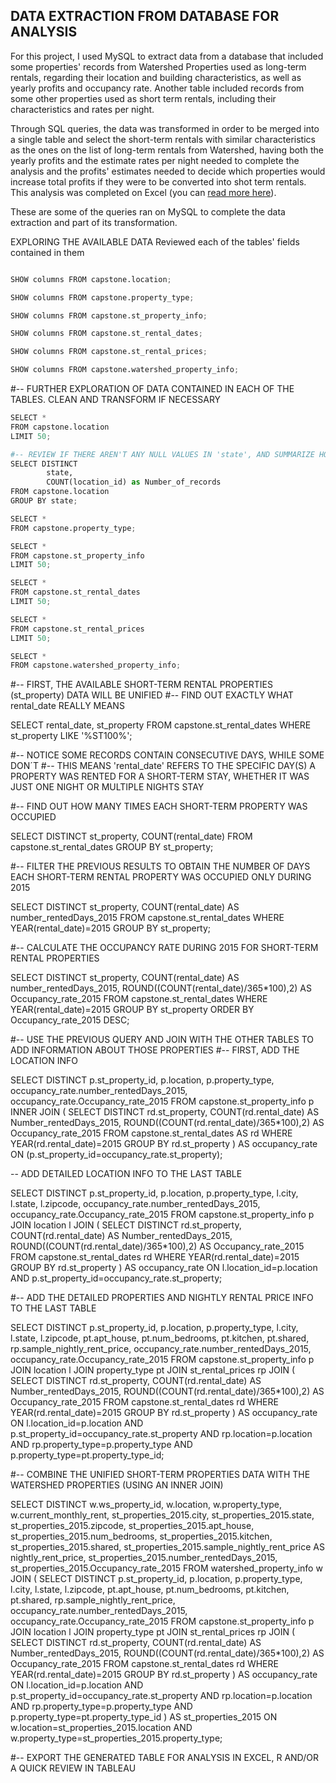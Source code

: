 ## DATA EXTRACTION FROM DATABASE FOR ANALYSIS 

For this project, I used MySQL to extract data from a database that included some properties' records from Watershed Properties used as long\-term rentals, regarding their location and building characteristics, as well as yearly profits and occupancy rate. Another table included records from some other properties used as short term rentals, including their characteristics and rates per night.

Through SQL queries, the data was transformed in order to be merged into a single table and select the short\-term rentals with similar characteristics as the ones on the list of long\-term rentals from Watershed, having both the yearly profits and the estimate rates per night needed to complete the analysis and the profits' estimates needed to decide which properties would increase total profits if they were to be converted into shot term rentals. This analysis was completed on Excel \(you can [read more here](https://www.datascienceportfol.io/lugmenn/projects/0)\).

These are some of the queries ran on MySQL to complete the data extraction and part of its transformation.

EXPLORING THE AVAILABLE DATA
Reviewed each of the tables' fields contained in them

```python

SHOW columns FROM capstone.location;

SHOW columns FROM capstone.property_type;

SHOW columns FROM capstone.st_property_info;

SHOW columns FROM capstone.st_rental_dates;

SHOW columns FROM capstone.st_rental_prices;

SHOW columns FROM capstone.watershed_property_info;
```


#-- FURTHER EXPLORATION OF DATA CONTAINED IN EACH OF THE TABLES. CLEAN AND TRANSFORM IF NECESSARY


```python
SELECT * 
FROM capstone.location
LIMIT 50;

#-- REVIEW IF THERE AREN'T ANY NULL VALUES IN 'state', AND SUMMARIZE HOW MANY RECORDS EACH ONE OF THEM HAS
SELECT DISTINCT 
		state,
		COUNT(location_id) as Number_of_records
FROM capstone.location
GROUP BY state;

SELECT * 
FROM capstone.property_type;

SELECT * 
FROM capstone.st_property_info
LIMIT 50;

SELECT * 
FROM capstone.st_rental_dates
LIMIT 50;

SELECT * 
FROM capstone.st_rental_prices
LIMIT 50;

SELECT * 
FROM capstone.watershed_property_info;

```

#-- FIRST, THE AVAILABLE SHORT-TERM RENTAL PROPERTIES (st_property) DATA WILL BE UNIFIED
#-- FIND OUT EXACTLY WHAT rental_date REALLY MEANS

SELECT
	rental_date,
    st_property	
FROM capstone.st_rental_dates
WHERE st_property LIKE '%ST100%';

#-- NOTICE SOME RECORDS CONTAIN CONSECUTIVE DAYS, WHILE SOME DON´T
#-- THIS MEANS 'rental_date' REFERS TO THE SPECIFIC DAY(S) A PROPERTY WAS RENTED FOR A SHORT-TERM STAY, WHETHER IT WAS JUST ONE NIGHT OR MULTIPLE NIGHTS STAY

#-- FIND OUT HOW MANY TIMES EACH SHORT-TERM PROPERTY WAS OCCUPIED

SELECT DISTINCT 
    st_property,
    COUNT(rental_date)
FROM capstone.st_rental_dates
GROUP BY st_property;

#-- FILTER THE PREVIOUS RESULTS TO OBTAIN THE NUMBER OF DAYS EACH SHORT-TERM RENTAL PROPERTY WAS OCCUPIED ONLY DURING 2015

SELECT DISTINCT
    st_property,
    COUNT(rental_date) AS number_rentedDays_2015
FROM capstone.st_rental_dates
WHERE YEAR(rental_date)=2015
GROUP BY st_property;

#-- CALCULATE THE OCCUPANCY RATE DURING 2015 FOR SHORT-TERM RENTAL PROPERTIES

SELECT DISTINCT
    st_property,
    COUNT(rental_date) AS number_rentedDays_2015,
    ROUND((COUNT(rental_date)/365*100),2) AS Occupancy_rate_2015
FROM capstone.st_rental_dates
WHERE YEAR(rental_date)=2015
GROUP BY st_property
ORDER BY Occupancy_rate_2015 DESC;

#-- USE THE PREVIOUS QUERY AND JOIN WITH THE OTHER TABLES TO ADD INFORMATION ABOUT THOSE PROPERTIES
#-- FIRST, ADD THE LOCATION INFO

SELECT DISTINCT
    p.st_property_id,
    p.location,
    p.property_type,
    occupancy_rate.number_rentedDays_2015,
    occupancy_rate.Occupancy_rate_2015
FROM capstone.st_property_info p 
INNER JOIN (
        SELECT DISTINCT
            rd.st_property,
            COUNT(rd.rental_date) AS Number_rentedDays_2015,
            ROUND((COUNT(rd.rental_date)/365*100),2) AS Occupancy_rate_2015
        FROM capstone.st_rental_dates AS rd
        WHERE YEAR(rd.rental_date)=2015
        GROUP BY rd.st_property
        ) AS occupancy_rate 
ON (p.st_property_id=occupancy_rate.st_property);

-- ADD DETAILED LOCATION INFO TO THE LAST TABLE

SELECT DISTINCT
    p.st_property_id,
    p.location,
    p.property_type,
    l.city,
    l.state,
    l.zipcode,
    occupancy_rate.number_rentedDays_2015,
    occupancy_rate.Occupancy_rate_2015
FROM 
    capstone.st_property_info p JOIN location l
    JOIN (
        SELECT DISTINCT
            rd.st_property,
            COUNT(rd.rental_date) AS Number_rentedDays_2015,
            ROUND((COUNT(rd.rental_date)/365*100),2) AS Occupancy_rate_2015
        FROM capstone.st_rental_dates rd
        WHERE YEAR(rd.rental_date)=2015
        GROUP BY rd.st_property
    ) AS occupancy_rate
    ON l.location_id=p.location AND p.st_property_id=occupancy_rate.st_property;

#-- ADD THE DETAILED PROPERTIES AND NIGHTLY RENTAL PRICE INFO TO THE LAST TABLE

SELECT DISTINCT
    p.st_property_id,
    p.location,
    p.property_type,
    l.city,
    l.state,
    l.zipcode,
    pt.apt_house,
    pt.num_bedrooms,
    pt.kitchen,
    pt.shared,
    rp.sample_nightly_rent_price,
    occupancy_rate.number_rentedDays_2015,
    occupancy_rate.Occupancy_rate_2015
FROM 
    capstone.st_property_info p JOIN location l 
    JOIN property_type pt
    JOIN st_rental_prices rp
    JOIN (
        SELECT DISTINCT
            rd.st_property,
            COUNT(rd.rental_date) AS Number_rentedDays_2015,
            ROUND((COUNT(rd.rental_date)/365*100),2) AS Occupancy_rate_2015
        FROM capstone.st_rental_dates rd
        WHERE YEAR(rd.rental_date)=2015
        GROUP BY rd.st_property
    ) AS occupancy_rate
    ON l.location_id=p.location 
        AND p.st_property_id=occupancy_rate.st_property
        AND rp.location=p.location AND rp.property_type=p.property_type
        AND p.property_type=pt.property_type_id;


#-- COMBINE THE UNIFIED SHORT-TERM PROPERTIES DATA WITH THE WATERSHED PROPERTIES (USING AN INNER JOIN)

SELECT DISTINCT
    w.ws_property_id,
    w.location,
    w.property_type,
    w.current_monthly_rent,
    st_properties_2015.city,
    st_properties_2015.state,
    st_properties_2015.zipcode,
    st_properties_2015.apt_house,
    st_properties_2015.num_bedrooms,
    st_properties_2015.kitchen,
    st_properties_2015.shared,
    st_properties_2015.sample_nightly_rent_price AS nightly_rent_price,
    st_properties_2015.number_rentedDays_2015,
    st_properties_2015.Occupancy_rate_2015
FROM watershed_property_info w JOIN (
            SELECT DISTINCT
                p.st_property_id,
                p.location,
                p.property_type,
                l.city,
                l.state,
                l.zipcode,
                pt.apt_house,
                pt.num_bedrooms,
                pt.kitchen,
                pt.shared,
                rp.sample_nightly_rent_price,
                occupancy_rate.number_rentedDays_2015,
                occupancy_rate.Occupancy_rate_2015
            FROM 
                capstone.st_property_info p JOIN location l 
                JOIN property_type pt
                JOIN st_rental_prices rp
                JOIN (
                    SELECT DISTINCT
                        rd.st_property,
                        COUNT(rd.rental_date) AS Number_rentedDays_2015,
                        ROUND((COUNT(rd.rental_date)/365*100),2) AS Occupancy_rate_2015
                    FROM capstone.st_rental_dates rd
                    WHERE YEAR(rd.rental_date)=2015
                    GROUP BY rd.st_property
                ) AS occupancy_rate
                ON l.location_id=p.location 
                    AND p.st_property_id=occupancy_rate.st_property
                    AND rp.location=p.location AND rp.property_type=p.property_type
                    AND p.property_type=pt.property_type_id
    ) AS st_properties_2015
        ON w.location=st_properties_2015.location 
        AND w.property_type=st_properties_2015.property_type;

#-- EXPORT THE GENERATED TABLE FOR ANALYSIS IN EXCEL, R AND/OR A QUICK REVIEW IN TABLEAU
```

